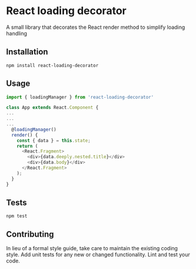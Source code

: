 # React loading decorator

A small library that decorates the React render method to simplify loading handling

## Installation

`npm install react-loading-decorator`

## Usage

```javascript
import { loadingManager } from 'react-loading-decorator'

class App extends React.Component {
...
...
...
  @loadingManager()
  render() {
    const { data } = this.state;
    return (
      <React.Fragment>
        <div>{data.deeply.nested.title}</div>
        <div>{data.body}</div>
      </React.Fragment>
    );
  }
}
```

## Tests

`npm test`

## Contributing

In lieu of a formal style guide, take care to maintain the existing coding style. Add unit tests for any new or changed functionality. Lint and test your code.
